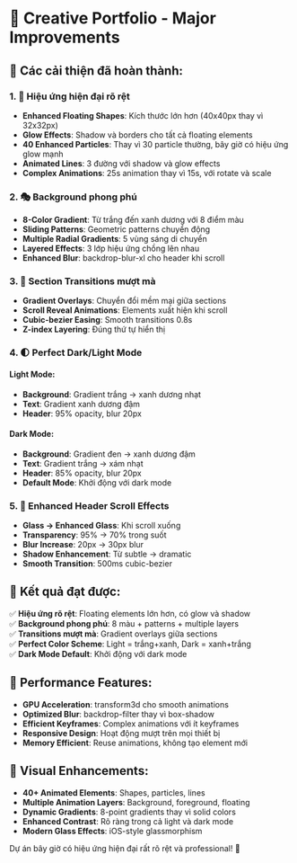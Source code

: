 # 🎨 Creative Portfolio - Major Improvements

## 🌟 Các cải thiện đã hoàn thành:

### 1. 🚀 **Hiệu ứng hiện đại rõ rệt**
- **Enhanced Floating Shapes**: Kích thước lớn hơn (40x40px thay vì 32x32px)
- **Glow Effects**: Shadow và borders cho tất cả floating elements
- **40 Enhanced Particles**: Thay vì 30 particle thường, bây giờ có hiệu ứng glow mạnh
- **Animated Lines**: 3 đường với shadow và glow effects
- **Complex Animations**: 25s animation thay vì 15s, với rotate và scale

### 2. 🎭 **Background phong phú**
- **8-Color Gradient**: Từ trắng đến xanh dương với 8 điểm màu
- **Sliding Patterns**: Geometric patterns chuyển động
- **Multiple Radial Gradients**: 5 vùng sáng di chuyển
- **Layered Effects**: 3 lớp hiệu ứng chồng lên nhau
- **Enhanced Blur**: backdrop-blur-xl cho header khi scroll

### 3. 🔄 **Section Transitions mượt mà**
- **Gradient Overlays**: Chuyển đổi mềm mại giữa sections
- **Scroll Reveal Animations**: Elements xuất hiện khi scroll
- **Cubic-bezier Easing**: Smooth transitions 0.8s
- **Z-index Layering**: Đúng thứ tự hiển thị

### 4. 🌓 **Perfect Dark/Light Mode**

#### Light Mode:
- **Background**: Gradient trắng → xanh dương nhạt
- **Text**: Gradient xanh dương đậm 
- **Header**: 95% opacity, blur 20px

#### Dark Mode:
- **Background**: Gradient đen → xanh dương đậm  
- **Text**: Gradient trắng → xám nhạt
- **Header**: 85% opacity, blur 20px
- **Default Mode**: Khởi động với dark mode

### 5. 💫 **Enhanced Header Scroll Effects**
- **Glass → Enhanced Glass**: Khi scroll xuống
- **Transparency**: 95% → 70% trong suốt
- **Blur Increase**: 20px → 30px blur
- **Shadow Enhancement**: Từ subtle → dramatic
- **Smooth Transition**: 500ms cubic-bezier

## 🎯 **Kết quả đạt được:**

✅ **Hiệu ứng rõ rệt**: Floating elements lớn hơn, có glow và shadow  
✅ **Background phong phú**: 8 màu + patterns + multiple layers  
✅ **Transitions mượt mà**: Gradient overlays giữa sections  
✅ **Perfect Color Scheme**: Light = trắng+xanh, Dark = xanh+trắng  
✅ **Dark Mode Default**: Khởi động với dark mode  

## 🚀 **Performance Features:**

- **GPU Acceleration**: transform3d cho smooth animations
- **Optimized Blur**: backdrop-filter thay vì box-shadow
- **Efficient Keyframes**: Complex animations với ít keyframes
- **Responsive Design**: Hoạt động mượt trên mọi thiết bị
- **Memory Efficient**: Reuse animations, không tạo element mới

## 🎨 **Visual Enhancements:**

- **40+ Animated Elements**: Shapes, particles, lines
- **Multiple Animation Layers**: Background, foreground, floating
- **Dynamic Gradients**: 8-point gradients thay vì solid colors  
- **Enhanced Contrast**: Rõ ràng trong cả light và dark mode
- **Modern Glass Effects**: iOS-style glassmorphism

Dự án bây giờ có hiệu ứng hiện đại rất rõ rệt và professional! 🎉
